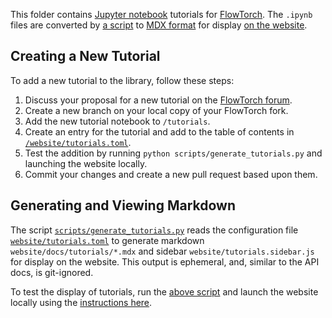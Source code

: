 This folder contains [Jupyter notebook](https://jupyter.org/) tutorials for [FlowTorch](https://flowtorch.ai). The `.ipynb` files are converted by [a script](https://github.com/facebookincubator/flowtorch/blob/main/scripts/generate_tutorials.py) to [MDX format](https://mdxjs.com/) for display [on the website](https://flowtorch.ai/tutorials).

## Creating a New Tutorial
To add a new tutorial to the library, follow these steps:
1. Discuss your proposal for a new tutorial on the [FlowTorch forum](https://github.com/facebookincubator/flowtorch/discussions).
2. Create a new branch on your local copy of your FlowTorch fork.
3. Add the new tutorial notebook to `/tutorials`.
4. Create an entry for the tutorial and add to the table of contents in [`/website/tutorials.toml`](https://github.com/facebookincubator/flowtorch/blob/main/website/tutorials.toml).
5. Test the addition by running `python scripts/generate_tutorials.py` and launching the website locally.
6. Commit your changes and create a new pull request based upon them.

## Generating and Viewing Markdown
The script [`scripts/generate_tutorials.py`](https://github.com/facebookincubator/flowtorch/blob/main/scripts/generate_tutorials.py) reads the configuration file [`website/tutorials.toml`](https://github.com/facebookincubator/flowtorch/blob/main/website/tutorials.toml) to generate markdown `website/docs/tutorials/*.mdx` and sidebar `website/tutorials.sidebar.js` for display on the website. This output is ephemeral, and, similar to the API docs, is git-ignored.

To test the display of tutorials, run the [above script](https://github.com/facebookincubator/flowtorch/blob/main/scripts/generate_tutorials.py) and launch the website locally using the [instructions here](https://github.com/facebookincubator/flowtorch/tree/main/website).